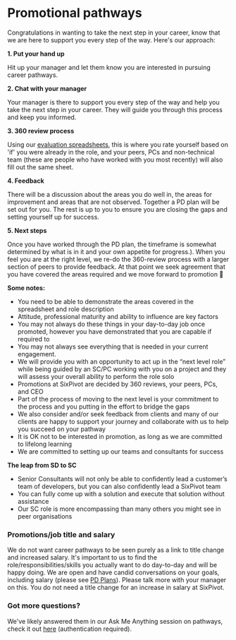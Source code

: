 # Promotional pathways

Congratulations in wanting to take the next step in your career, know that we are here to support you every step of the way. Here's our approach:

**1. Put your hand up**&#x20;

Hit up your manager and let them know you are interested in pursuing career pathways.&#x20;

&#x20;**2. Chat with your manager**&#x20;

Your manager is there to support you every step of the way and help you take the next step in your career. They will guide you through this process and keep you informed. &#x20;

**3. 360 review process**&#x20;

Using our [evaluation spreadsheets](https://sixpivot.sharepoint.com/sites/HR/Shared%20Documents/Forms/AllItems.aspx?id=%2Fsites%2FHR%2FShared%20Documents%2FCareer%20Pathways\&viewid=32273849%2D421f%2D43cc%2D89fe%2Da29c0440303a), this is where you rate yourself based on 'if' you were already in the role, and your peers, PCs and non-technical team (these are people who have worked with you most recently) will also fill out the same sheet. &#x20;

&#x20;**4. Feedback**&#x20;

There will be a discussion about the areas you do well in, the areas for improvement and areas that are not observed. Together a PD plan will be set out for you. The rest is up to you to ensure you are closing the gaps and setting yourself up for success.&#x20;

&#x20;**5. Next steps** &#x20;

Once you have worked through the PD plan, the timeframe is somewhat determined by what is in it and your own appetite for progress.). When you feel you are at the right level, we re-do the 360-review process with a larger section of peers to provide feedback. At that point we seek agreement that you have covered the areas required and we move forward to promotion 🎉&#x20;

**Some notes:** &#x20;

* You need to be able to demonstrate the areas covered in the spreadsheet and role description&#x20;
* Attitude, professional maturity and ability to influence are key factors&#x20;
* You may not always do these things in your day-to-day job once promoted, however you have demonstrated that you are capable if required to&#x20;
* You may not always see everything that is needed in your current engagement.
* We will provide you with an opportunity to act up in the “next level role” while being guided by an SC/PC working with you on a project and they will assess your overall ability to perform the role solo&#x20;
* Promotions at SixPivot are decided by 360 reviews, your peers, PCs, and CEO
* Part of the process of moving to the next level is your commitment to the process and you putting in the effort to bridge the gaps&#x20;
* We also consider and/or seek feedback from clients and many of our clients are happy to support your journey and collaborate with us to help you succeed on your pathway
* It is OK not to be interested in promotion, as long as we are committed to lifelong learning
* We are committed to setting up our teams and consultants for success

**The leap from SD to SC**&#x20;

* Senior Consultants will not only be able to confidently lead a customer’s team of developers, but you can also confidently lead a SixPivot team&#x20;
* You can fully come up with a solution and execute that solution without assistance&#x20;
* Our SC role is more encompassing than many others you might see in peer organisations

### Promotions/job title and salary

We do not want career pathways to be seen purely as a link to title change and increased salary. It's important to us to find the role/responsibilities/skills you actually want to do day-to-day and will be happy doing. We are open and have candid conversations on your goals, including salary (please see [PD Plans](../how-we-work/professional-development-pd.md#pd-plans)). Please talk more with your manager on this. You do not need a title change for an increase in salary at SixPivot.&#x20;

### Got more questions?

We've likely answered them in our Ask Me Anything session on pathways, check it out [here](https://web.microsoftstream.com/video/8f2aeb38-4c56-4649-84a2-183686001a37) (authentication required).&#x20;

